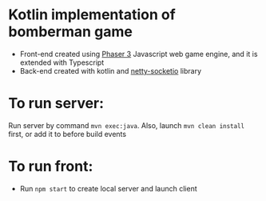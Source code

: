 # Kotlin implementation of bomberman game
- Front-end created using [Phaser 3](https://phaser.io/) Javascript web game engine, and it is extended with Typescript
- Back-end created with kotlin and [netty-socketio](https://github.com/mrniko/netty-socketio) library

# To run server:  
Run server by command `mvn exec:java`. Also, launch `mvn clean install` first, or add it to before build events

# To run front:
- Run `npm start` to create local server and launch client